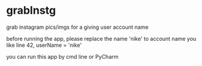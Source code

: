 # grabInstg
grab instagram pics/imgs for a giving user account name

before running the app, please replace the name 'nike' to account name you like
line 42, userName = 'nike'

you can run this app by cmd line or PyCharm
